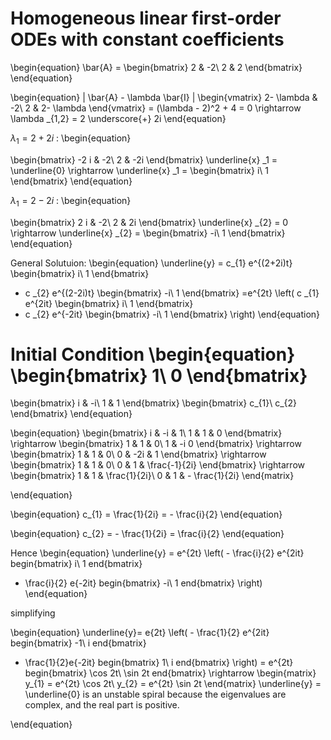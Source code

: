 # Homogeneous linear first-order ODEs with constant coefficients


\begin{equation}
\bar{A} =
\begin{bmatrix}
2 & -2\\
2 & 2
\end{bmatrix}
\end{equation}

\begin{equation}
| \bar{A} - \lambda \bar{I} |
\begin{vmatrix}
2- \lambda & -2\\
2 & 2- \lambda
\end{vmatrix}
= (\lambda - 2)^2 + 4 = 0 \rightarrow \lambda _{1,2} = 2 \underscore{+} 2i
\end{equation}

$\lambda _{1} = 2+2i$ :
\begin{equation}

\begin{bmatrix}
-2 i & -2\\
2 & -2i
\end{bmatrix}
\underline{x} _1 = \underline{0} \rightarrow \underline{x} _1 = 
\begin{bmatrix}
i\\
1
\end{bmatrix}
\end{equation}

$\lambda _{1} = 2-2i$ :
\begin{equation}

\begin{bmatrix}
2 i & -2\\
2 & 2i
\end{bmatrix}
\underline{x} _{2} = 0 \rightarrow \underline{x} _{2} = 
\begin{bmatrix}
-i\\
1
\end{bmatrix}
\end{equation}

General Solutuion:
\begin{equation}
\underline{y} = c_{1} e^{(2+2i)t}
\begin{bmatrix}
i\\
1
\end{bmatrix}
+ c _{2} e^{(2-2i)t}
\begin{bmatrix}
-i\\
1
\end{bmatrix}
=e^{2t}
\left( c _{1} e^{2it}
\begin{bmatrix}
i\\
1
\end{bmatrix}
+ c _{2} e^{-2it} 
\begin{bmatrix}
-i\\
1
\end{bmatrix}
\right)
\end{equation}

Initial Condition
\begin{equation}
\begin{bmatrix}
1\\
0
\end{bmatrix}
=
\begin{bmatrix}
i & -i\\
1 & 1
\end{bmatrix}
\begin{bmatrix}
c_{1}\\
c_{2}
\end{bmatrix}
\end{equation}

\begin{equation}
\begin{bmatrix}
i & -i & 1\\
1 & 1 & 0
\end{bmatrix}
\rightarrow
\begin{bmatrix}
1 & 1 & 0\\
1 & -i 0
\end{bmatrix}
\rightarrow
\begin{bmatrix}
1 & 1 & 0\\
0 & -2i & 1
\end{bmatrix}
\rightarrow
\begin{bmatrix}
1 & 1 & 0\\
0 & 1 & \frac{-1}{2i}
\end{bmatrix}
\rightarrow
\begin{bmatrix}
1 & 1 & \frac{1}{2i}\\
0 & 1 & - \frac{1}{2i}
\end{matrix}

\end{equation}

\begin{equation}
c_{1} = \frac{1}{2i} = - \frac{i}{2}
\end{equation}

\begin{equation}
c_{2} = - \frac{1}{2i} = \frac{i}{2}
\end{equation}

Hence
\begin{equation}
\underline{y} = e^{2t} \left( - \frac{i}{2} e^{2it}
begin{bmatrix}
i\\
1
end{bmatrix}
+ \frac{i}{2} e{-2it}
begin{bmatrix}
-i\\
1
end{bmatrix}
\right)
\end{equation}

simplifying

\begin{equation}
\underline{y}= e{2t} \left( - \frac{1}{2} e^{2it}
begin{bmatrix}
-1\\
i
end{bmatrix}
+ \frac{1}{2}e{-2it}
begin{bmatrix}
1\\
i
end{bmatrix}
\right) = e^{2t}
begin{bmatrix}
\cos 2t\\
\sin 2t
end{bmatrix}
\rightarrow
\begin{matrix}
y_{1} = e^{2t} \cos 2t\\
y_{2} = e^{2t} \sin 2t
\end{matrix}
\underline{y} = \underline{0} is an unstable spiral because the eigenvalues are complex, and the real part is positive.

\end{equation}